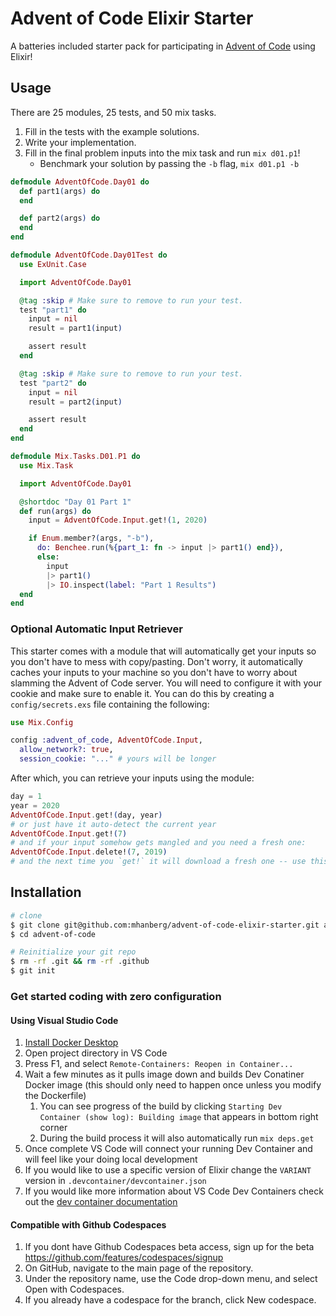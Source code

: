 # Advent of Code Elixir Starter

A batteries included starter pack for participating in [Advent of Code](https://www.adventofcode.com) using Elixir!

## Usage

There are 25 modules, 25 tests, and 50 mix tasks.

1. Fill in the tests with the example solutions.
1. Write your implementation.
1. Fill in the final problem inputs into the mix task and run `mix d01.p1`!
    - Benchmark your solution by passing the `-b` flag, `mix d01.p1 -b`

```elixir
defmodule AdventOfCode.Day01 do
  def part1(args) do
  end

  def part2(args) do
  end
end
```

```elixir
defmodule AdventOfCode.Day01Test do
  use ExUnit.Case

  import AdventOfCode.Day01

  @tag :skip # Make sure to remove to run your test.
  test "part1" do
    input = nil
    result = part1(input)

    assert result
  end

  @tag :skip # Make sure to remove to run your test.
  test "part2" do
    input = nil
    result = part2(input)

    assert result
  end
end
```

```elixir
defmodule Mix.Tasks.D01.P1 do
  use Mix.Task

  import AdventOfCode.Day01

  @shortdoc "Day 01 Part 1"
  def run(args) do
    input = AdventOfCode.Input.get!(1, 2020)

    if Enum.member?(args, "-b"),
      do: Benchee.run(%{part_1: fn -> input |> part1() end}),
      else:
        input
        |> part1()
        |> IO.inspect(label: "Part 1 Results")
  end
end
```

### Optional Automatic Input Retriever

This starter comes with a module that will automatically get your inputs so you
don't have to mess with copy/pasting. Don't worry, it automatically caches your
inputs to your machine so you don't have to worry about slamming the Advent of
Code server. You will need to configure it with your cookie and make sure to
enable it. You can do this by creating a `config/secrets.exs` file containing
the following:

```elixir
use Mix.Config

config :advent_of_code, AdventOfCode.Input,
  allow_network?: true,
  session_cookie: "..." # yours will be longer
```

After which, you can retrieve your inputs using the module:

```elixir
day = 1
year = 2020
AdventOfCode.Input.get!(day, year)
# or just have it auto-detect the current year
AdventOfCode.Input.get!(7)
# and if your input somehow gets mangled and you need a fresh one:
AdventOfCode.Input.delete!(7, 2019)
# and the next time you `get!` it will download a fresh one -- use this sparingly!
```

## Installation

```bash
# clone
$ git clone git@github.com:mhanberg/advent-of-code-elixir-starter.git advent-of-code
$ cd advent-of-code

# Reinitialize your git repo
$ rm -rf .git && rm -rf .github
$ git init
```
### Get started coding with zero configuration

#### Using Visual Studio Code

1. [Install Docker Desktop](https://www.docker.com/products/docker-desktop)
1. Open project directory in VS Code
1. Press F1, and select `Remote-Containers: Reopen in Container...`
1. Wait a few minutes as it pulls image down and builds Dev Conatiner Docker image (this should only need to happen once unless you modify the Dockerfile)
    1. You can see progress of the build by clicking `Starting Dev Container (show log): Building image` that appears in bottom right corner
    1. During the build process it will also automatically run `mix deps.get`
1. Once complete VS Code will connect your running Dev Container and will feel like your doing local development
1. If you would like to use a specific version of Elixir change the `VARIANT` version in `.devcontainer/devcontainer.json`
1. If you would like more information about VS Code Dev Containers check out the [dev container documentation](https://code.visualstudio.com/docs/remote/create-dev-container/?WT.mc_id=AZ-MVP-5003399)

#### Compatible with Github Codespaces
1. If you dont have Github Codespaces beta access, sign up for the beta https://github.com/features/codespaces/signup
1. On GitHub, navigate to the main page of the repository.
1. Under the repository name, use the  Code drop-down menu, and select Open with Codespaces.
1. If you already have a codespace for the branch, click  New codespace.
